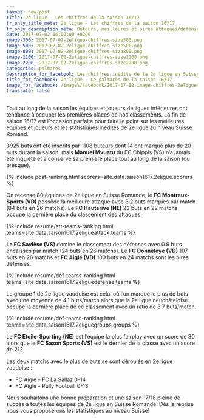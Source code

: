 ```yaml
---
layout: new-post
title: 2e ligue - Les chiffres de la saison 16/17
fr_only_title_meta: 2e ligue - Les chiffres de la saison 16/17
fr_only_description_meta: Buteurs, meilleures et pires attaques/défenses, les matchs spéctaculaires - les chiffres inédits de la 2e ligue en Suisse Romande
date: 2017-07-02 16:00:00 +0200
image-300: 2017-07-02-2eligue-chiffres-size300.png
image-500: 2017-07-02-2eligue-chiffres-size500.png
image-800: 2017-07-02-2eligue-chiffres-size800.png
image-1100: 2017-07-02-2eligue-chiffres-size1100.png
image-2200: 2017-07-02-2eligue-chiffres-size2200.png
categories: palmares
description_for_facebook: Les chiffres inédits de la 2e ligue en Suisse romande
title_for_facebook: 2e ligue - Le palmarès de la saison 16/17
image_for_facebook: /images/facebook/2017-07-02-image-chiffres-2eligue-facebook.png
translate: false
---
```

Tout au long de la saison les équipes et joueurs de ligues inférieures ont tendance à occuper les premières places de nos classements. La fin de saison 16/17 est l’occasion parfaite pour faire le point sur les meilleures équipes et joueurs et les statistiques inédites de 2e ligue au niveau Suisse Romand.

3925 buts ont été inscrits par 1108 buteurs dont 14 ont marqué plus de 20 buts durant la saison, mais __Manuel Mvuatu__ du FC Chippis (VS) n’a jamais été inquiété et a conservé sa première place tout au long de la saison (ou presque).

{% include post-ranking.html scorers=site.data.saison1617.2eligue.scorers %}

On recense 80 équipes de 2e ligue en Suisse Romande, le __FC Montreux-Sports (VD)__ possède la meilleure attaque avec 3.2 buts marqués par match (84 buts en 26 matchs). Le __FC Hauterive (NE)__ 22 buts en 22 matchs occupe la dernière place du classement des attaques.

{% include resume/att-teams-ranking.html teams=site.data.saison1617.2eligueattack.teams %}

__Le FC Savièse (VS)__ domine le classement des défenses avec 0.9 buts encaissés par match (24 buts en 26 matchs). Le __FC Donneloye (VD)__ 107 buts en 26 matchs et __FC Aigle (VD)__ 100 buts en 24 matchs sont les pires défenses.

{% include resume/def-teams-ranking.html teams=site.data.saison1617.2eliguedefense.teams %}

Le groupe 1 de 2e ligue vaudoise est celui où l’on marque le plus de buts avec une moyenne de 4.1 buts/match alors que la 2e ligue neuchâteloise occupe la dernière place de ce classement avec un ratio de 3.7 buts/match.

{% include resume/def-teams-ranking.html teams=site.data.saison1617.2eliguegroups.groups %}

Le __FC Etoile-Sporting (NE)__ est l’équipe la plus fairplay avec un score de 30 alors que le __FC Saxon Sports (VS)__ est le dernier de la classe avec un score de 212.

Les deux matchs avec le plus de buts se sont déroulés en 2e ligue vaudoise :

* FC Aigle - FC La Sallaz 0-14
* FC Aigle - Pully Football 0-13

Nous souhaitons une bonne préparation et une saison 17/18 pleine de succès à toutes les équipes de 2e ligue en Suisse Romande. Dès la reprise nous vous proposerons les statistiques au niveau Suisse!